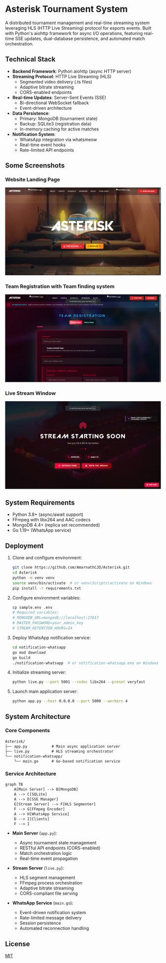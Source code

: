 # Asterisk Tournament System

A distributed tournament management and real-time streaming system leveraging HLS (HTTP Live Streaming) protocol for esports events. Built with Python's aiohttp framework for async I/O operations, featuring real-time SSE updates, dual-database persistence, and automated match orchestration.

## Technical Stack

- **Backend Framework**: Python aiohttp (async HTTP server)
- **Streaming Protocol**: HTTP Live Streaming (HLS)
  - Segmented video delivery (.ts files)
  - Adaptive bitrate streaming
  - CORS-enabled endpoints
- **Real-time Updates**: Server-Sent Events (SSE)
  - Bi-directional WebSocket fallback
  - Event-driven architecture
- **Data Persistence**:
  - Primary: MongoDB (tournament state)
  - Backup: SQLite3 (registration data)
  - In-memory caching for active matches
- **Notification System**: 
  - WhatsApp integration via whatsmeow
  - Real-time event hooks
  - Rate-limited API endpoints


## Some Screenshots

### Website Landing Page
![Tournament Control](screenshots/dash.png)

### Team Registration with Team finding system
![Live Stream](screenshots/reg.png)

### Live Stream Window
![Live Stream](screenshots/live.png)


## System Requirements

- Python 3.8+ (async/await support)
- FFmpeg with libx264 and AAC codecs
- MongoDB 4.4+ (replica set recommended)
- Go 1.19+ (WhatsApp service)

## Deployment

1. Clone and configure environment:
   ```bash
   git clone https://github.com/AmarnathCJD/Asterisk.git
   cd Asterisk
   python -m venv venv
   source venv/bin/activate  # or venv\Scripts\activate on Windows
   pip install -r requirements.txt
   ```

2. Configure environment variables:
   ```bash
   cp sample.env .env
   # Required variables:
   # MONGODB_URL=mongodb://localhost:27017
   # MASTER_PASSWORD=your_admin_key
   # STREAM_RETENTION_HOURS=24
   ```

3. Deploy WhatsApp notification service:
   ```bash
   cd notification-whatsapp
   go mod download
   go build
   ./notification-whatsapp  # or notification-whatsapp.exe on Windows
   ```

4. Initialize streaming server:
   ```bash
   python live.py --port 5001 --codec libx264 --preset veryfast
   ```

5. Launch main application server:
   ```bash
   python app.py --host 0.0.0.0 --port 5000 --workers 4
   ```

## System Architecture

### Core Components

```
Asterisk/
├── app.py           # Main async application server
├── live.py          # HLS streaming orchestrator
└── notification-whatsapp/
    └── main.go      # Go-based notification service
```

### Service Architecture

```mermaid
graph TB
    A[Main Server] --> B[MongoDB]
    A --> C[SQLite]
    A --> D[SSE Manager]
    E[Stream Server] --> F[HLS Segmenter]
    F --> G[FFmpeg Encoder]
    A --> H[WhatsApp Service]
    D --> I[Clients]
    F --> I
```

- **Main Server** (`app.py`):
  - Async tournament state management
  - RESTful API endpoints (CORS-enabled)
  - Match orchestration logic
  - Real-time event propagation

- **Stream Server** (`live.py`):
  - HLS segment management
  - FFmpeg process orchestration
  - Adaptive bitrate streaming
  - CORS-compliant file serving

- **WhatsApp Service** (`main.go`):
  - Event-driven notification system
  - Rate-limited message delivery
  - Session persistence
  - Automated reconnection handling

## License

[MIT](LICENSE)